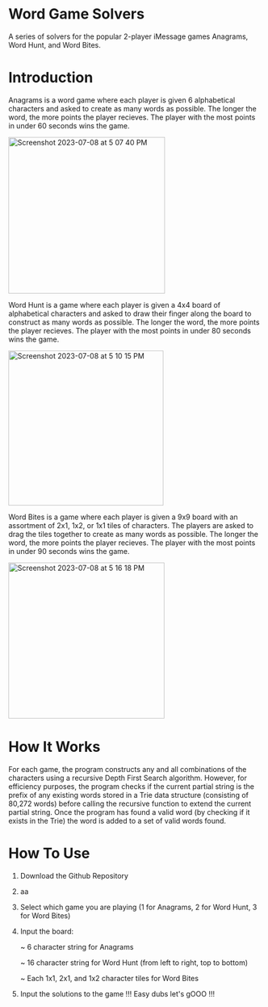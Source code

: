 # Word Game Solvers
A series of solvers for the popular 2-player iMessage games Anagrams, Word Hunt, and Word Bites.  

# Introduction
Anagrams is a word game where each player is given 6 alphabetical characters and asked to create as many words as possible.  The longer the word, the more points the player recieves.  The player with the most points in under 60 seconds wins the game.

<img width="310" alt="Screenshot 2023-07-08 at 5 07 40 PM" src="https://github.com/davfu/wordgamesolvers/assets/87512091/ca8f09f0-b9e3-4cd0-b2fc-1f92d58ea0c9">

Word Hunt is a game where each player is given a 4x4 board of alphabetical characters and asked to draw their finger along the board to construct as many words as possible.  The longer the word, the more points the player recieves.  The player with the most points in under 80 seconds wins the game.

<img width="307" alt="Screenshot 2023-07-08 at 5 10 15 PM" src="https://github.com/davfu/wordgamesolvers/assets/87512091/984e68ea-e35d-4c59-9ac9-3a7377132ccd">

Word Bites is a game where each player is given a 9x9 board with an assortment of 2x1, 1x2, or 1x1 tiles of characters.  The players are asked to drag the tiles together to create as many words as possible.  The longer the word, the more points the player recieves.  The player with the most points in under 90 seconds wins the game.  

<img width="309" alt="Screenshot 2023-07-08 at 5 16 18 PM" src="https://github.com/davfu/wordgamesolvers/assets/87512091/f96a29a4-4905-4d23-a602-548fd786002c">

# How It Works
For each game, the program constructs any and all combinations of the characters using a recursive Depth First Search algorithm.  However, for efficiency purposes, the program checks if the current partial string is the prefix of any existing words stored in a Trie data structure (consisting of 80,272 words) before calling the recursive function to extend the current partial string.  Once the program has found a valid word (by checking if it exists in the Trie) the word is added to a set of valid words found.  

# How To Use
1. Download the Github Repository
2. aa
3. Select which game you are playing (1 for Anagrams, 2 for Word Hunt, 3 for Word Bites)
4. Input the board:
   
   ~ 6 character string for Anagrams 
   
   ~ 16 character string for Word Hunt (from left to right, top to bottom)
   
   ~ Each 1x1, 2x1, and 1x2 character tiles for Word Bites
5. Input the solutions to the game !!! Easy dubs let's gOOO !!!

